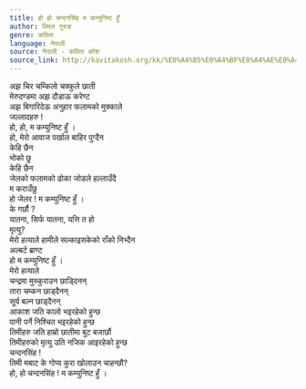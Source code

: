 ```yaml
---
title: हो हो चन्दनसिंह म कम्युनिष्ट हुँ
author: विमल गुरुङ
genre: कविता
language: नेपाली
source: नेपाली - कविता कोश
source_link: http://kavitakosh.org/kk/%E0%A4%B5%E0%A4%BF%E0%A4%AE%E0%A4%B2_%E0%A4%97%E0%A5%81%E0%A4%B0%E0%A5%81%E0%A4%99
---
```


अझ चिर चम्किलो चक्कुले छाती  
मेरुदण्डमा अझ दौडाऊ करेण्ट  
अझ बिगारिदेऊ अनुहार फलामको मुक्काले  
जल्लादहरु !  
हो, हो, म कम्युनिष्ट हुँ ।  
हो, मेरो आवाज पर्खाल बाहिर पुग्दैन  
केहि छैन  
भोको छु  
केहि छैन  
जेलको फलामको ढोका जोडले हल्लाउँदै  
म कराउँछु  
हो जेलर ! म कम्युनिष्ट हुँ ।  
के गर्छौ ?  
यातना, सिर्फ यातना, यत्ति त हो  
मृत्यु?  
मेरो हत्याले हामीले सल्काइसकेको राँको निभ्दैन  
अल्बर्ट ब्राण्ट  
हो म कम्युनिष्ट हुँ ।  
मेरो हत्याले  
चन्द्रमा मुस्कुराउन छाड्दिनन्  
तारा चम्कन छाड्दैनन्  
सूर्य बल्न छाड्दैनन्  
आकाश जति कालो भइरहेको हुन्छ  
पानी पर्ने निश्चित भइरहेको हुन्छ  
तिमीहरु जति हाम्रो छातीमा बुट बजार्छौ  
तिमीहरुको मृत्यु उति नजिक आइरहेको हुन्छ  
चन्दनसिंह !  
तिमी मबाट के गोप्य कुरा खोलाउन चाहन्छौ?  
हो, हो चन्दनसिंह ! म कम्युनिष्ट हुँ ।
